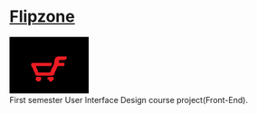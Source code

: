 # <a href="https://adarshj02.github.io/Flipzone/">Flipzone</a>
<a target="_blank" href="https://adarshj02.github.io/Flipzone/"><img src="/pic/main.png" height="100" width="140" img></a><br>
First semester User Interface Design course project(Front-End).
